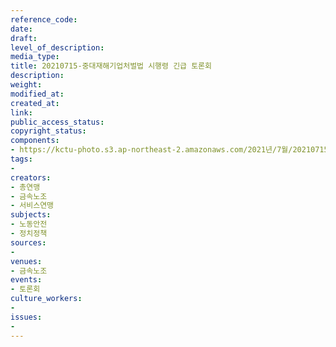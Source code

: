 ```yaml
---
reference_code: 
date: 
draft: 
level_of_description: 
media_type: 
title: 20210715-중대재해기업처벌법 시행령 긴급 토론회
description: 
weight: 
modified_at: 
created_at: 
link: 
public_access_status: 
copyright_status: 
components:
- https://kctu-photo.s3.ap-northeast-2.amazonaws.com/2021년/7월/20210715-중대재해기업처벌법+시행령+긴급+토론회/_1D20125.jpg
tags:
- 
creators:
- 총연맹
- 금속노조
- 서비스연맹
subjects:
- 노동안전
- 정치정책
sources:
- 
venues:
- 금속노조
events:
- 토론회
culture_workers:
- 
issues:
- 
---
```

